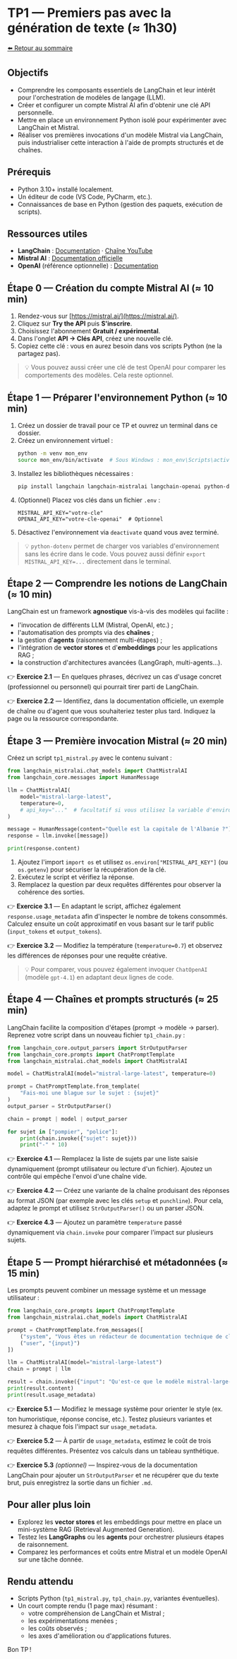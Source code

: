 # TP1 — Premiers pas avec la génération de texte (≈ 1h30)

[⬅️ Retour au sommaire](../LISEZMOI.md)

## Objectifs

- Comprendre les composants essentiels de LangChain et leur intérêt pour l'orchestration de modèles de langage (LLM).
- Créer et configurer un compte Mistral AI afin d'obtenir une clé API personnelle.
- Mettre en place un environnement Python isolé pour expérimenter avec LangChain et Mistral.
- Réaliser vos premières invocations d'un modèle Mistral via LangChain, puis industrialiser cette interaction à l'aide de prompts structurés et de chaînes.

## Prérequis

- Python 3.10+ installé localement.
- Un éditeur de code (VS Code, PyCharm, etc.).
- Connaissances de base en Python (gestion des paquets, exécution de scripts).

## Ressources utiles

- **LangChain** : [Documentation](https://python.langchain.com/docs/introduction/) · [Chaîne YouTube](https://www.youtube.com/@LangChain)
- **Mistral AI** : [Documentation officielle](https://docs.mistral.ai/)
- **OpenAI** (référence optionnelle) : [Documentation](https://platform.openai.com)

## Étape 0 — Création du compte Mistral AI (≈ 10 min)

1. Rendez-vous sur [https://mistral.ai/](https://mistral.ai/).
2. Cliquez sur **Try the API** puis **S'inscrire**.
3. Choisissez l'abonnement **Gratuit / expérimental**.
4. Dans l'onglet **API → Clés API**, créez une nouvelle clé.
5. Copiez cette clé : vous en aurez besoin dans vos scripts Python (ne la partagez pas).

> 💡 Vous pouvez aussi créer une clé de test OpenAI pour comparer les comportements des modèles. Cela reste optionnel.

## Étape 1 — Préparer l'environnement Python (≈ 10 min)

1. Créez un dossier de travail pour ce TP et ouvrez un terminal dans ce dossier.
2. Créez un environnement virtuel :
   ```bash
   python -m venv mon_env
   source mon_env/bin/activate  # Sous Windows : mon_env\Scripts\activate
   ```
3. Installez les bibliothèques nécessaires :
   ```bash
   pip install langchain langchain-mistralai langchain-openai python-dotenv
   ```
4. (Optionnel) Placez vos clés dans un fichier `.env` :
   ```env
   MISTRAL_API_KEY="votre-cle"
   OPENAI_API_KEY="votre-cle-openai"  # Optionnel
   ```
5. Désactivez l'environnement via `deactivate` quand vous avez terminé.

> 💡 `python-dotenv` permet de charger vos variables d'environnement sans les écrire dans le code. Vous pouvez aussi définir `export MISTRAL_API_KEY=...` directement dans le terminal.

## Étape 2 — Comprendre les notions de LangChain (≈ 10 min)

LangChain est un framework **agnostique** vis-à-vis des modèles qui facilite :

- l'invocation de différents LLM (Mistral, OpenAI, etc.) ;
- l'automatisation des prompts via des **chaînes** ;
- la gestion d'**agents** (raisonnement multi-étapes) ;
- l'intégration de **vector stores** et d'**embeddings** pour les applications RAG ;
- la construction d'architectures avancées (LangGraph, multi-agents...).

👉 **Exercice 2.1** — En quelques phrases, décrivez un cas d'usage concret (professionnel ou personnel) qui pourrait tirer parti de LangChain.

👉 **Exercice 2.2** — Identifiez, dans la documentation officielle, un exemple de chaîne ou d'agent que vous souhaiteriez tester plus tard. Indiquez la page ou la ressource correspondante.

## Étape 3 — Première invocation Mistral (≈ 20 min)

Créez un script `tp1_mistral.py` avec le contenu suivant :

```python
from langchain_mistralai.chat_models import ChatMistralAI
from langchain_core.messages import HumanMessage

llm = ChatMistralAI(
    model="mistral-large-latest",
    temperature=0,
    # api_key="..."  # facultatif si vous utilisez la variable d'environnement
)

message = HumanMessage(content="Quelle est la capitale de l'Albanie ?")
response = llm.invoke([message])

print(response.content)
```

1. Ajoutez l'import `import os` et utilisez `os.environ["MISTRAL_API_KEY"]` (ou `os.getenv`) pour sécuriser la récupération de la clé.
2. Exécutez le script et vérifiez la réponse.
3. Remplacez la question par deux requêtes différentes pour observer la cohérence des sorties.

👉 **Exercice 3.1** — En adaptant le script, affichez également `response.usage_metadata` afin d'inspecter le nombre de tokens consommés. Calculez ensuite un coût approximatif en vous basant sur le tarif public (`input_tokens` et `output_tokens`).

👉 **Exercice 3.2** — Modifiez la température (`temperature=0.7`) et observez les différences de réponses pour une requête créative.

> 💡 Pour comparer, vous pouvez également invoquer `ChatOpenAI` (modèle `gpt-4.1`) en adaptant deux lignes de code.

## Étape 4 — Chaînes et prompts structurés (≈ 25 min)

LangChain facilite la composition d'étapes (prompt → modèle → parser). Reprenez votre script dans un nouveau fichier `tp1_chain.py` :

```python
from langchain_core.output_parsers import StrOutputParser
from langchain_core.prompts import ChatPromptTemplate
from langchain_mistralai.chat_models import ChatMistralAI

model = ChatMistralAI(model="mistral-large-latest", temperature=0)

prompt = ChatPromptTemplate.from_template(
    "Fais-moi une blague sur le sujet : {sujet}"
)
output_parser = StrOutputParser()

chain = prompt | model | output_parser

for sujet in ["pompier", "police"]:
    print(chain.invoke({"sujet": sujet}))
    print("-" * 10)
```

👉 **Exercice 4.1** — Remplacez la liste de sujets par une liste saisie dynamiquement (prompt utilisateur ou lecture d'un fichier). Ajoutez un contrôle qui empêche l'envoi d'une chaîne vide.

👉 **Exercice 4.2** — Créez une variante de la chaîne produisant des réponses au format JSON (par exemple avec les clés `setup` et `punchline`). Pour cela, adaptez le prompt et utilisez `StrOutputParser()` ou un parser JSON.

👉 **Exercice 4.3** — Ajoutez un paramètre `temperature` passé dynamiquement via `chain.invoke` pour comparer l'impact sur plusieurs sujets.

## Étape 5 — Prompt hiérarchisé et métadonnées (≈ 15 min)

Les prompts peuvent combiner un message système et un message utilisateur :

```python
from langchain_core.prompts import ChatPromptTemplate
from langchain_mistralai.chat_models import ChatMistralAI

prompt = ChatPromptTemplate.from_messages([
    ("system", "Vous êtes un rédacteur de documentation technique de classe mondiale."),
    ("user", "{input}")
])

llm = ChatMistralAI(model="mistral-large-latest")
chain = prompt | llm

result = chain.invoke({"input": "Qu'est-ce que le modèle mistral-large-latest ?"})
print(result.content)
print(result.usage_metadata)
```

👉 **Exercice 5.1** — Modifiez le message système pour orienter le style (ex. ton humoristique, réponse concise, etc.). Testez plusieurs variantes et mesurez à chaque fois l'impact sur `usage_metadata`.

👉 **Exercice 5.2** — À partir de `usage_metadata`, estimez le coût de trois requêtes différentes. Présentez vos calculs dans un tableau synthétique.

👉 **Exercice 5.3** *(optionnel)* — Inspirez-vous de la documentation LangChain pour ajouter un `StrOutputParser` et ne récupérer que du texte brut, puis enregistrez la sortie dans un fichier `.md`.

## Pour aller plus loin

- Explorez les **vector stores** et les embeddings pour mettre en place un mini-système RAG (Retrieval Augmented Generation).
- Testez les **LangGraphs** ou les **agents** pour orchestrer plusieurs étapes de raisonnement.
- Comparez les performances et coûts entre Mistral et un modèle OpenAI sur une tâche donnée.

## Rendu attendu

- Scripts Python (`tp1_mistral.py`, `tp1_chain.py`, variantes éventuelles).
- Un court compte rendu (1 page max) résumant :
  - votre compréhension de LangChain et Mistral ;
  - les expérimentations menées ;
  - les coûts observés ;
  - les axes d'amélioration ou d'applications futures.

Bon TP !
